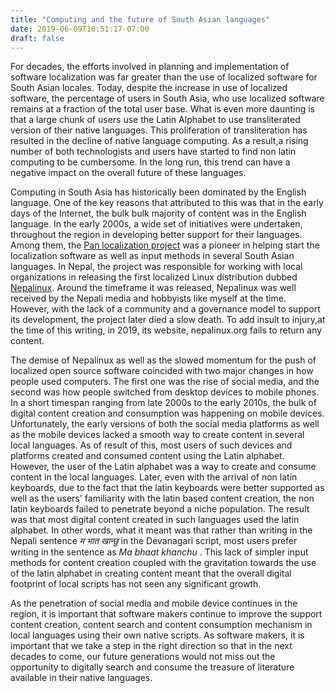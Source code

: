 ```yaml
---
title: "Computing and the future of South Asian languages"
date: 2019-06-09T10:51:17-07:00
draft: false
---
```

For decades, the efforts involved in planning and implementation of software localization was far greater than the use of localized software for South Asian locales. Today, despite the increase in use of localized software, the percentage of users in South Asia, who use localized software remains at a fraction of the total user base. What is even more daunting is that a large chunk of users use the Latin Alphabet to use transliterated version of their native languages. This proliferation of transliteration has resulted in the decline of native language computing. As a result,a rising number of both technologists and users have started to find non latin computing to be cumbersome. In the long run, this trend can have a negative impact on the overall future of these languages.

Computing in South Asia has historically been dominated by the English language. One of the key reasons that attributed to this was that in the early days of the Internet, the bulk bulk majority of content was in the English language. In the early 2000s, a wide set of initiatives were undertaken, throughout the region in developing better support for their languages. Among them, the [Pan localization project](https://panl10n.net/) was a pioneer in helping start the localization software as well as input methods in several South Asian languages. In Nepal, the project was responsible for working with local organizations in releasing the first localized Linux distribution dubbed [Nepalinux](http://web.archive.org/web/20060203072831/http://nepalinux.org/). Around the timeframe it was released, Nepalinux was well received by the Nepali media and hobbyists like myself at the time. However, with the lack of a community and a governance model to support its development, the project later died a slow death. To add insult to injury,at the time of this writing, in 2019, its website, nepalinux.org fails to return any content.

The demise of Nepalinux as well as the slowed momentum for the push of localized open source software coincided with two major changes in how people used computers. The first one was the rise of social media, and the second was how people switched from desktop devices to mobile phones. In a short timespan ranging from late 2000s to the early 2010s, the bulk of digital content creation and consumption was happening on mobile devices. Unfortunately, the early versions of both the social media platforms as well as the mobile devices lacked a smooth way to create content in several local languages. As of result of this, most users of such devices and platforms created and consumed content using the Latin alphabet. However, the user of the Latin alphabet was a way to create and consume content in the local languages. Later, even with the arrival of non latin keyboards, due to the fact that the latin keyboards were better supported as well as the users' familiarity with the latin based content creation, the non latin keyboards failed to penetrate beyond a niche population. The result was that most digital content created in such languages used the latin alphabet. In other words, what it meant was that rather than writing in the Nepali sentence _म भात खान्छु_  in the Devanagari script, most users prefer writing in the sentence as _Ma bhaat khanchu_ . This lack of simpler input methods for content creation coupled with the gravitation towards the use of the latin alphabet in creating content meant that the overall digital footprint of local scripts has not seen any significant growth.

As the penetration of social media and mobile device continues in the region, it is important that software makers continue to improve the support content creation, content search and content consumption mechanism in local languages using their own native scripts. As software makers, it is important that we take a step in the right direction so that in the next decades to come, our future generations would not miss out the opportunity to digitally search and consume the treasure of literature available in their native languages.
